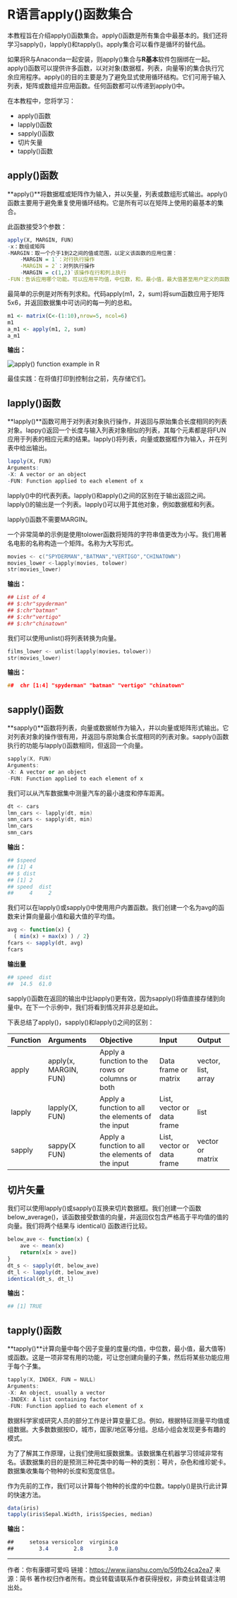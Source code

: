 # R语言apply\(\)函数集合





本教程旨在介绍apply()函数集合。apply()函数是所有集合中最基本的。我们还将学习sapply()，lapply()和tapply()。apply集合可以看作是循环的替代品。

如果将R与Anaconda一起安装，则apply()集合与**R基本**软件包捆绑在一起。apply()函数可以提供许多函数，以对对象(数据框，列表，向量等)的集合执行冗余应用程序。apply()的目的主要是为了避免显式使用循环结构。它们可用于输入列表，矩阵或数组并应用函数。任何函数都可以传递到apply()中。

在本教程中，您将学习：

- apply()函数
- lapply()函数
- sapply()函数
- 切片矢量
- tapply()函数

## apply()函数

**apply()**将数据框或矩阵作为输入，并以矢量，列表或数组形式输出。apply()函数主要用于避免重复使用循环结构。它是所有可以在矩阵上使用的最基本的集合。

此函数接受3个参数：



```r
apply(X, MARGIN, FUN)
-x：数组或矩阵
-MARGIN：取一个介于1到2之间的值或范围，以定义该函数的应用位置：
    -MARGIN = 1`：对行执行操作
    -MARGIN = 2`：对列执行操作
    -MARGIN = c(1,2)`该操作在行和列上执行
-FUN：告诉应用哪个功能。可以应用平均值，中位数，和，最小值，最大值甚至用户定义的函数等内置函数
```

最简单的示例是对所有列求和。代码apply(m1，2，sum)将sum函数应用于矩阵5x6，并返回数据集中可访问的每一列的总和。



```r
m1 <- matrix(C<-(1:10),nrow=5, ncol=6)
m1
a_m1 <- apply(m1, 2, sum)
a_m1
```

**输出：**



![apply() function example in R](R语言apply函数集合.assets/032918_0401_applysapply1.png)

最佳实践：在将值打印到控制台之前，先存储它们。

## lapply()函数

**lapply()**函数可用于对列表对象执行操作，并返回与原始集合长度相同的列表对象。lappy()返回一个长度与输入列表对象相似的列表，其每个元素都是将FUN应用于列表的相应元素的结果。lapply()将列表，向量或数据框作为输入，并在列表中给出输出。



```r
lapply(X, FUN)
Arguments:
-X: A vector or an object
-FUN: Function applied to each element of x 
```

lapply()中的l代表列表。lapply()和apply()之间的区别在于输出返回之间。lapply()的输出是一个列表。lapply()可以用于其他对象，例如数据框和列表。

lapply()函数不需要MARGIN。

一个非常简单的示例是使用tolower函数将矩阵的字符串值更改为小写。我们用著名电影的名称构造一个矩阵。名称为大写形式。



```cpp
movies <- c("SPYDERMAN","BATMAN","VERTIGO","CHINATOWN")
movies_lower <-lapply(movies, tolower)
str(movies_lower)
```

**输出：**



```r
## List of 4
## $:chr"spyderman"
## $:chr"batman"
## $:chr"vertigo"
## $:chr"chinatown"
```

我们可以使用unlist()将列表转换为向量。



```cpp
films_lower <- unlist(lapply(movies，tolower))
str(movies_lower)
```

**输出：**



```cpp
##  chr [1:4] "spyderman" "batman" "vertigo" "chinatown"
```

## sapply()函数

**sapply()**函数将列表，向量或数据帧作为输入，并以向量或矩阵形式输出。它对列表对象的操作很有用，并返回与原始集合长度相同的列表对象。sapply()函数执行的功能与lapply()函数相同，但返回一个向量。



```cpp
sapply(X, FUN)
Arguments:
-X: A vector or an object
-FUN: Function applied to each element of x
```

我们可以从汽车数据集中测量汽车的最小速度和停车距离。



```swift
dt <- cars
lmn_cars <- lapply(dt, min)
smn_cars <- sapply(dt, min)
lmn_cars
smn_cars
```

**输出：**



```bash
## $speed
## [1] 4
## $ dist
## [1] 2
## speed  dist 
##     4     2
```

我们可以在lapply()或sapply()中使用用户内置函数。我们创建一个名为avg的函数来计算向量最小值和最大值的平均值。



```jsx
avg <- function(x) {  
  ( min(x) + max(x) ) / 2}
fcars <- sapply(dt, avg)
fcars
```

**输出量**



```bash
## speed  dist
##  14.5  61.0
```

sapply()函数在返回的输出中比lapply()更有效，因为sapply()将值直接存储到向量中。在下一个示例中，我们将看到情况并非总是如此。

下表总结了apply()，sapply()和lapply()之间的区别：

| Function | Arguments             | Objective                                         | Input                      | Output              |
| :------- | :-------------------- | :------------------------------------------------ | :------------------------- | :------------------ |
| apply    | apply(x, MARGIN, FUN) | Apply a function to the rows or columns or both   | Data frame or matrix       | vector, list, array |
| lapply   | lapply(X, FUN)        | Apply a function to all the elements of the input | List, vector or data frame | list                |
| sapply   | sappy(X FUN)          | Apply a function to all the elements of the input | List, vector or data frame | vector or matrix    |

## 切片矢量

我们可以使用lapply()或sapply()互换来切片数据框。我们创建一个函数below_average()，该函数接受数值的向量，并返回仅包含严格高于平均值的值的向量。我们将两个结果与 identical() 函数进行比较。



```jsx
below_ave <- function(x) {  
    ave <- mean(x) 
    return(x[x > ave])
}
dt_s <- sapply(dt, below_ave)
dt_l <- lapply(dt, below_ave)
identical(dt_s, dt_l)
```

**输出：**



```bash
## [1] TRUE
```

## tapply()函数

**tapply()**计算向量中每个因子变量的度量(均值，中位数，最小值，最大值等)或函数。这是一项非常有用的功能，可让您创建向量的子集，然后将某些功能应用于每个子集。



```cpp
tapply(X, INDEX, FUN = NULL)
Arguments:
-X: An object, usually a vector
-INDEX: A list containing factor
-FUN: Function applied to each element of x
```

数据科学家或研究人员的部分工作是计算变量汇总。例如，根据特征测量平均值或组数据。大多数数据按ID，城市，国家/地区等分组。总结小组会发现更多有趣的模式。

为了了解其工作原理，让我们使用虹膜数据集。该数据集在机器学习领域非常有名。该数据集的目的是预测三种花类中的每一种的类别：萼片，杂色和维珍妮卡。数据集收集每个物种的长度和宽度信息。

作为先前的工作，我们可以计算每个物种的长度的中位数。tapply()是执行此计算的快速方法。



```R
data(iris)
tapply(iris$Sepal.Width, iris$Species, median)
```

**输出：**



```css
##     setosa versicolor  virginica 
##        3.4        2.8        3.0
```



---



作者：你有康娜可爱吗
链接：https://www.jianshu.com/p/59fb24ca2ea7
来源：简书
著作权归作者所有。商业转载请联系作者获得授权，非商业转载请注明出处。